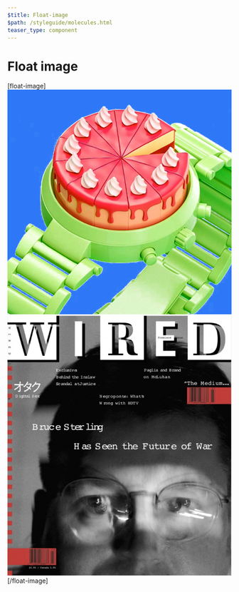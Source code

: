 ```yaml
---
$title: Float-image
$path: /styleguide/molecules.html
teaser_type: component
---
```


# Float image

[float-image]
![](/static/img/amp-img-01.png)
![](/static/img/amp-img-02.png)
[/float-image]
